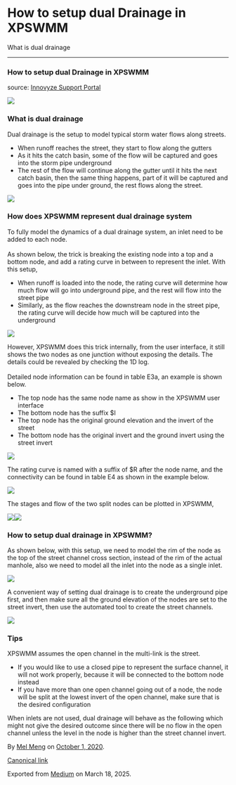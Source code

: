 # How to setup dual Drainage in XPSWMM

What is dual drainage

---

### How to setup dual Drainage in XPSWMM

source: [Innovyze Support Portal](https://innovyze.force.com/support/s/article/How-to-setup-dual-drainage-in-XPSWMM)

![](images\1_fRRPy4DsB3ZoM9PvGZ9b8Q.png)

### What is dual drainage

Dual drainage is the setup to model typical storm water flows along streets.

* When runoff reaches the street, they start to flow along the gutters
* As it hits the catch basin, some of the flow will be captured and goes into the storm pipe underground
* The rest of the flow will continue along the gutter until it hits the next catch basin, then the same thing happens, part of it will be captured and goes into the pipe under ground, the rest flows along the street.

![](images\1_hcgQLCk6a-oYHjUlYeA6Kw.png)

### How does XPSWMM represent dual drainage system

To fully model the dynamics of a dual drainage system, an inlet need to be added to each node.  
   
As shown below, the trick is breaking the existing node into a top and a bottom node, and add a rating curve in between to represent the inlet. With this setup,

* When runoff is loaded into the node, the rating curve will determine how much flow will go into underground pipe, and the rest will flow into the street pipe
* Similarly, as the flow reaches the downstream node in the street pipe, the rating curve will decide how much will be captured into the underground

![](images\1_6Th6krdouvPqpZA9ULcQsw.png)

However, XPSWMM does this trick internally, from the user interface, it still shows the two nodes as one junction without exposing the details. The details could be revealed by checking the 1D log.  
   
Detailed node information can be found in table E3a, an example is shown below.

* The top node has the same node name as show in the XPSWMM user interface
* The bottom node has the suffix $I
* The top node has the original ground elevation and the invert of the street
* The bottom node has the original invert and the ground invert using the street invert

![](images\1_zbIYd8i2Kwf-NEEBMrV3Yw.png)

The rating curve is named with a suffix of $R after the node name, and the connectivity can be found in table E4 as shown in the example below.

![](images\1_V6WUj4DuYYRy-hfQFrmhyg.png)

The stages and flow of the two split nodes can be plotted in XPSWMM,

![](images\1_a-UzhzEeEcdswLQlHSBAIA.png)![](images\1_aqsM6yqBXkJjBNBJOt7hvA.png)

### How to setup dual drainage in XPSWMM?

As shown below, with this setup, we need to model the rim of the node as the top of the street channel cross section, instead of the rim of the actual manhole, also we need to model all the inlet into the node as a single inlet.

![](images\1_IeLD7AqGX9oOvKTIqz8Zow.png)

A convenient way of setting dual drainage is to create the underground pipe first, and then make sure all the ground elevation of the nodes are set to the street invert, then use the automated tool to create the street channels.

![](images\1_8VS1MK-KBx02_PPljp6cjA.png)

### Tips

XPSWMM assumes the open channel in the multi-link is the street.

* If you would like to use a closed pipe to represent the surface channel, it will not work properly, because it will be connected to the bottom node instead
* If you have more than one open channel going out of a node, the node will be split at the lowest invert of the open channel, make sure that is the desired configuration

When inlets are not used, dual drainage will behave as the following which might not give the desired outcome since there will be no flow in the open channel unless the level in the node is higher than the street channel invert.

By [Mel Meng](https://medium.com/@mel-meng-pe) on [October 1, 2020](https://medium.com/p/ec7c592bf8c7).

[Canonical link](https://medium.com/@mel-meng-pe/how-to-setup-dual-drainage-in-xpswmm-ec7c592bf8c7)

Exported from [Medium](https://medium.com) on March 18, 2025.
